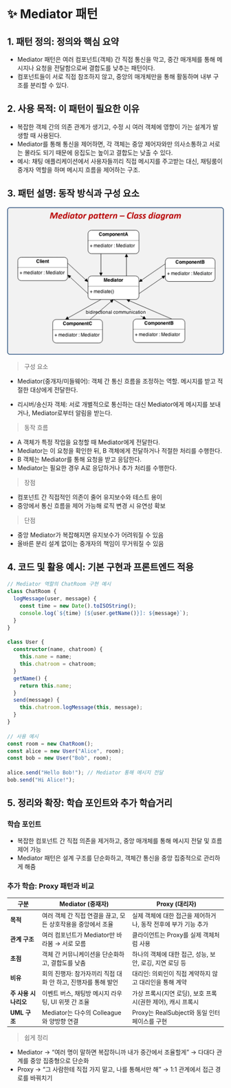 # ✨ Mediator 패턴

## 1. 패턴 정의: 정의와 핵심 요약

- Mediator 패턴은 여러 컴포넌트(객체) 간 직접 통신을 막고, 중간 매개체를 통해 메시지나 요청을 전달함으로써 결합도를 낮추는 패턴이다.
- 컴포넌트들이 서로 직접 참조하지 않고, 중앙의 매개체만을 통해 활동하며 내부 구조를 분리할 수 있다.

## 2. 사용 목적: 이 패턴이 필요한 이유

- 복잡한 객체 간의 의존 관계가 생기고, 수정 시 여러 객체에 영향이 가는 설계가 발생할 때 사용된다.
- Mediator를 통해 통신을 제어하면, 각 객체는 중앙 제어자와만 의사소통하고 서로는 몰라도 되기 때문에 응집도는 높이고 결합도는 낮출 수 있다.
- 예시: 채팅 애플리케이션에서 사용자들끼리 직접 메시지를 주고받는 대신, 채팅룸이 중개자 역할을 하며 메시지 흐름을 제어하는 구조.

## 3. 패턴 설명: 동작 방식과 구성 요소

![Mediator](./images/mediator-structure.png)

> 구성 요소

- Mediator(중개자/미들웨어): 객체 간 통신 흐름을 조정하는 역할. 메시지를 받고 적절한 대상에게 전달한다.

- 리시버/송신자 객체: 서로 개별적으로 통신하는 대신 Mediator에게 메시지를 보내거나, Mediator로부터 알림을 받는다.

> 동작 흐름

- A 객체가 특정 작업을 요청할 때 Mediator에게 전달한다.
- Mediator는 이 요청을 확인한 뒤, B 객체에게 전달하거나 적절한 처리를 수행한다.
- B 객체는 Mediator를 통해 요청을 받고 응답한다.
- Mediator는 필요한 경우 A로 응답하거나 추가 처리를 수행한다.

> 장점

- 컴포넌트 간 직접적인 의존이 줄어 유지보수와 테스트 용이
- 중앙에서 통신 흐름을 제어 가능해 로직 변경 시 유연성 확보

> 단점

- 중앙 Mediator가 복잡해지면 유지보수가 어려워질 수 있음
- 올바른 분리 설계 없이는 중개자의 책임이 무거워질 수 있음

## 4. 코드 및 활용 예시: 기본 구현과 프론트엔드 적용

```ts
// Mediator 역할의 ChatRoom 구현 예시
class ChatRoom {
  logMessage(user, message) {
    const time = new Date().toISOString();
    console.log(`${time} [${user.getName()}]: ${message}`);
  }
}

class User {
  constructor(name, chatroom) {
    this.name = name;
    this.chatroom = chatroom;
  }
  getName() {
    return this.name;
  }
  send(message) {
    this.chatroom.logMessage(this, message);
  }
}

// 사용 예시
const room = new ChatRoom();
const alice = new User("Alice", room);
const bob = new User("Bob", room);

alice.send("Hello Bob!"); // Mediator 통해 메시지 전달
bob.send("Hi Alice!");
```

## 5. 정리와 확장: 학습 포인트와 추가 학습거리

### 학습 포인트

- 복잡한 컴포넌트 간 직접 의존을 제거하고, 중앙 매개체를 통해 메시지 전달 및 흐름 제어 가능
- Mediator 패턴은 설계 구조를 단순화하고, 객체간 통신을 중앙 집중적으로 관리하게 해줌

### 추가 학습: Proxy 패턴과 비교

| 구분                 | Mediator (중재자)                                             | Proxy (대리자)                                                 |
| -------------------- | ------------------------------------------------------------- | -------------------------------------------------------------- |
| **목적**             | 여러 객체 간 직접 연결을 끊고, 모든 상호작용을 중앙에서 조율  | 실제 객체에 대한 접근을 제어하거나, 동작 전후에 부가 기능 추가 |
| **관계 구조**        | 여러 컴포넌트가 Mediator만 바라봄 → 서로 모름                 | 클라이언트는 Proxy를 실제 객체처럼 사용                        |
| **초점**             | 객체 간 커뮤니케이션을 단순화하고, 결합도를 낮춤              | 하나의 객체에 대한 접근, 성능, 보안, 로깅, 지연 로딩 등        |
| **비유**             | 회의 진행자: 참가자끼리 직접 대화 안 하고, 진행자를 통해 발언 | 대리인: 의뢰인이 직접 계약하지 않고 대리인을 통해 계약         |
| **주 사용 시나리오** | 이벤트 버스, 채팅방 메시지 라우팅, UI 위젯 간 조율            | 가상 프록시(지연 로딩), 보호 프록시(권한 제어), 캐시 프록시    |
| **UML 구조**         | Mediator는 다수의 Colleague와 양방향 연결                     | Proxy는 RealSubject와 동일 인터페이스를 구현                   |

> 쉽게 정리

- Mediator → “여러 명이 말하면 복잡하니까 내가 중간에서 조율할게” → 다대다 관계를 중앙 집중형으로 단순화
- Proxy → “그 사람한테 직접 가지 말고, 나를 통해서만 해” → 1:1 관계에서 접근 경로를 바꿔치기
